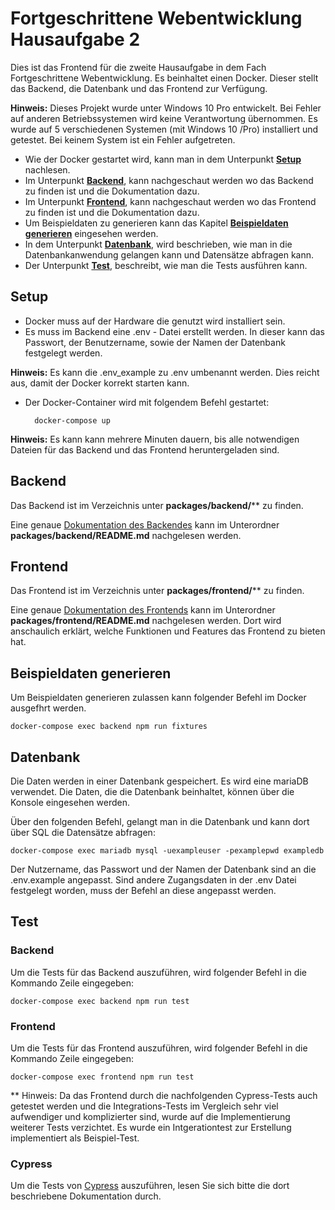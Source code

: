 # **Fortgeschrittene Webentwicklung Hausaufgabe 2**
Dies ist das Frontend für die zweite Hausaufgabe in dem Fach Fortgeschrittene Webentwicklung. Es beinhaltet einen Docker. Dieser stellt das Backend, die Datenbank und das Frontend zur Verfügung.

**Hinweis:**  Dieses Projekt wurde unter Windows 10 Pro entwickelt. Bei Fehler auf anderen Betriebssystemen wird keine Verantwortung übernommen. Es wurde auf 5 verschiedenen Systemen (mit Windows 10 /Pro) installiert und getestet. Bei keinem System ist ein Fehler aufgetreten.

- Wie der Docker gestartet wird, kann man in dem Unterpunkt **[Setup](#setup)** nachlesen.
- Im Unterpunkt **[Backend](#backend)**, kann nachgeschaut werden wo das Backend zu finden ist und die Dokumentation dazu.
- Im Unterpunkt **[Frontend](#frontend)**, kann nachgeschaut werden wo das Frontend zu finden ist und die Dokumentation dazu.
- Um Beispieldaten zu generieren kann das Kapitel **[Beispieldaten generieren](#beispieldaten-generieren)** eingesehen werden.
- In dem Unterpunkt **[Datenbank](#datenbank)**, wird beschrieben, wie man in die Datenbankanwendung gelangen kann und Datensätze abfragen kann.
- Der Unterpunkt **[Test](#test)**, beschreibt, wie man die Tests ausführen kann.

## Setup

- Docker muss auf der Hardware die genutzt wird installiert sein.
- Es muss im Backend eine .env - Datei erstellt werden. In dieser kann das Passwort, der Benutzername, sowie der Namen der Datenbank festgelegt werden.

**Hinweis:**  Es kann die .env_example zu .env umbenannt werden. Dies reicht aus, damit der Docker korrekt starten kann.

- Der Docker-Container wird mit folgendem Befehl gestartet:

		docker-compose up
		
**Hinweis:** Es kann kann mehrere Minuten dauern, bis alle notwendigen Dateien für das Backend und das Frontend heruntergeladen sind.

## Backend
Das Backend ist im Verzeichnis unter  **packages/backend/**** zu finden.

Eine genaue [Dokumentation des Backendes](packages/backend/README.md) kann im Unterordner **packages/backend/README.md** nachgelesen werden.

## Frontend
Das Frontend ist im Verzeichnis unter  **packages/frontend/**** zu finden.

Eine genaue [Dokumentation des Frontends](packages/frontend/README.md) kann im Unterordner **packages/frontend/README.md** nachgelesen werden. Dort wird anschaulich erklärt, welche Funktionen und Features das Frontend zu bieten hat.


## Beispieldaten generieren

Um Beispieldaten generieren zulassen kann folgender Befehl im Docker ausgefhrt werden.

	docker-compose exec backend npm run fixtures

  

## Datenbank

Die Daten werden in einer Datenbank gespeichert. Es wird eine mariaDB verwendet. Die Daten, die die Datenbank beinhaltet, können über die Konsole eingesehen werden.

Über den folgenden Befehl, gelangt man in die Datenbank und kann dort über SQL die Datensätze abfragen:

	docker-compose exec mariadb mysql -uexampleuser -pexamplepwd exampledb

Der Nutzername, das Passwort und der Namen der Datenbank sind an die .env.example angepasst. Sind andere Zugangsdaten in der .env Datei festgelegt worden, muss der Befehl an diese angepasst werden.

  

## Test

### Backend

Um die Tests für das Backend auszuführen, wird folgender Befehl in die Kommando Zeile eingegeben:

	docker-compose exec backend npm run test

### Frontend

Um die Tests für das Frontend auszuführen, wird folgender Befehl in die Kommando Zeile eingegeben:

	docker-compose exec frontend npm run test   

** Hinweis: Da das Frontend durch die nachfolgenden Cypress-Tests auch getestet werden und die Integrations-Tests im Vergleich sehr viel aufwendiger und komplizierter sind, wurde auf die Implementierung weiterer Tests verzichtet. Es wurde ein Intgerationtest zur Erstellung implementiert als Beispiel-Test.

### Cypress
Um die Tests von [Cypress](packages/cypress) auszuführen, lesen Sie sich bitte die dort beschriebene Dokumentation durch.

